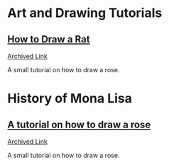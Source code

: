 # Art and Drawing Tutorials

## [How to Draw a Rat](https://www.deviantart.com/nezupanda/art/Rat-Tutorial-290900060)
[Archived Link](https://web.archive.org/web/20240627000346/https://www.deviantart.com/nezupanda/art/Rat-Tutorial-290900060)

A small  tutorial on how to draw a rose.

# History of Mona Lisa

## [A tutorial on how to draw a rose](https://colormadehappy.com/how-to-draw-a-rose/)
[Archived Link](https://web.archive.org/web/20240621175152/https://colormadehappy.com/how-to-draw-a-rose/)

A small  tutorial on how to draw a rose.
